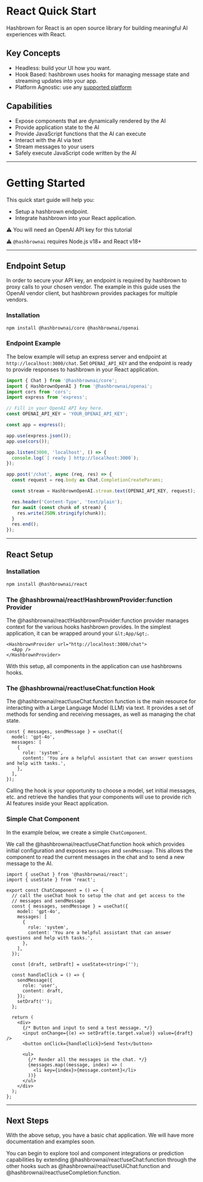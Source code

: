 # React Quick Start

Hashbrown for React is an open source library for building meaningful AI experiences with React.

## Key Concepts

- Headless: build your UI how you want.
- Hook Based: hashbrown uses hooks for managing message state and streaming updates into your app.
- Platform Agnostic: use any [supported platform](/docs/react/start/platforms)

## Capabilities

- Expose components that are dynamically rendered by the AI
- Provide application state to the AI
- Provide JavaScript functions that the AI can execute
- Interact with the AI via text
- Stream messages to your users
- Safely execute JavaScript code written by the AI

---

# Getting Started

This quick start guide will help you:

- Setup a hashbrown endpoint.
- Integrate hashbrown into your React application.

⚠️ You will need an OpenAI API key for this tutorial

⚠️ `@hashbrownai` requires Node.js v18+ and React v18+

---

## Endpoint Setup

In order to secure your API key, an endpoint is required by hashbrown to proxy calls to your chosen vendor. The example in this guide uses the OpenAI vendor client, but hashbrown provides packages for multiple vendors.

### Installation

```sh
npm install @hashbrownai/core @hashbrownai/openai
```

### Endpoint Example

The below example will setup an express server and endpoint at `http://localhost:3000/chat`.
Set `OPENAI_API_KEY` and the endpoint is ready to provide responses to hashbrown in your React application.

<www-code-example header="server.ts">

```ts
import { Chat } from '@hashbrownai/core';
import { HashbrownOpenAI } from '@hashbrownai/openai';
import cors from 'cors';
import express from 'express';

// Fill in your OpenAI API key here.
const OPENAI_API_KEY = 'YOUR_OPENAI_API_KEY';

const app = express();

app.use(express.json());
app.use(cors());

app.listen(3000, 'localhost', () => {
  console.log(`[ ready ] http://localhost:3000`);
});

app.post('/chat', async (req, res) => {
  const request = req.body as Chat.CompletionCreateParams;

  const stream = HashbrownOpenAI.stream.text(OPENAI_API_KEY, request);

  res.header('Content-Type', 'text/plain');
  for await (const chunk of stream) {
    res.write(JSON.stringify(chunk));
  }
  res.end();
});
```

</www-code-example>

---

## React Setup

### Installation

```sh
npm install @hashbrownai/react
```

### The @hashbrownai/react!HashbrownProvider:function Provider

The @hashbrownai/react!HashbrownProvider:function provider manages context for the various hooks hashbrown provides. In the simplest application, it can be wrapped around your `&lt;App/&gt;`.

```tsx
<HashbrownProvider url="http://localhost:3000/chat">
  <App />
</HashbrownProvider>
```

With this setup, all components in the application can use hashbrowns hooks.

### The @hashbrownai/react!useChat:function Hook

The @hashbrownai/react!useChat:function function is the main resource for interacting with a Large Language Model (LLM) via text.
It provides a set of methods for sending and receiving messages, as well as managing the chat state.

```tsx
const { messages, sendMessage } = useChat({
  model: 'gpt-4o',
  messages: [
    {
      role: 'system',
      content: 'You are a helpful assistant that can answer questions and help with tasks.',
    },
  ],
});
```

Calling the hook is your opportunity to choose a model, set initial messages, etc. and retrieve the handles that your components will use to provide rich AI features inside your React application.

### Simple Chat Component

In the example below, we create a simple `ChatComponent`.

We call the @hashbrownai/react!useChat:function hook which provides initial configuration and exposes `messages` and `sendMessage`. This allows the component to read the current messages in the chat and to send a new message to the AI.

<www-code-example header="chat-component.tsx">

```tsx
import { useChat } from '@hashbrownai/react';
import { useState } from 'react';

export const ChatComponent = () => {
  // call the useChat hook to setup the chat and get access to the
  // messages and sendMessage
  const { messages, sendMessage } = useChat({
    model: 'gpt-4o',
    messages: [
      {
        role: 'system',
        content: 'You are a helpful assistant that can answer questions and help with tasks.',
      },
    ],
  });

  const [draft, setDraft] = useState<string>('');

  const handleClick = () => {
    sendMessage({
      role: 'user',
      content: draft,
    });
    setDraft('');
  };

  return (
    <div>
      {/* Button and input to send a test message. */}
      <input onChange={(e) => setDraft(e.target.value)} value={draft} />
      <button onClick={handleClick}>Send Test</button>

      <ul>
        {/* Render all the messages in the chat. */}
        {messages.map((message, index) => (
          <li key={index}>{message.content}</li>
        ))}
      </ul>
    </div>
  );
};
```

</www-code-example>

---

## Next Steps

With the above setup, you have a basic chat application. We will have more documentation and examples soon.

You can begin to explore tool and component integrations or prediction capabilities by extending @hashbrownai/react!useChat:function through the other hooks such as @hashbrownai/react!useUiChat:function and @hashbrownai/react!useCompletion:function.
